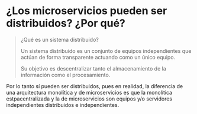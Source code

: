 # ¿Los microservicios pueden ser distribuidos? ¿Por qué?
> ¿Qué es un sistema distribuido?
>
> Un sistema distribuido es un conjunto de equipos independientes que actúan de forma transparente actuando como un único equipo.
>
> Su objetivo es descentralizar tanto el almacenamiento de la información como el procesamiento.

Por lo tanto sí pueden ser distribuidos, pues en realidad, la diferencia de una arquitectura monolítica y de microservicios es que la monolítica estpacentralizada y la de microservicios son equipos y/o servidores independientes distribuidos e independientes.